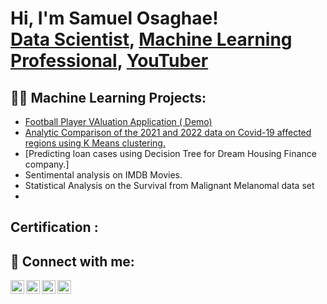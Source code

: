 <h1>Hi, I'm Samuel Osaghae! <br/><a href="https://github.com/joshmadakor1">Data Scientist</a>, <a href="https://www.linkedin.com/in/joshmadakor/">Machine Learning Professional</a>, <a href="https://www.youtube.com/c/joshmadakor">YouTuber</a></h1>

<h2>👨‍💻 Machine Learning  Projects:</h2>

  - [Football Player VAluation  Application ( Demo)](https://github.com/joshmadakor1/Package-Delivery-Pathfinding-Algorithm)
  - [Analytic Comparison of the 2021 and 2022 data on Covid-19 affected regions using K Means clustering.](https://github.com/joshmadakor1/Algorithms-Practice)
  - [Predicting loan cases using Decision Tree for Dream Housing Finance company.] 
  -  Sentimental analysis on IMDB Movies. 
  -  Statistical Analysis on the Survival from Malignant Melanomal  data set
  -  
<h2> Certification :</h2>

<h2> 🤳 Connect with me:</h2>

[<img align="left" alt="JoshMadakor | YouTube" width="22px" src="https://cdn.jsdelivr.net/npm/simple-icons@v3/icons/youtube.svg" />][youtube]
[<img align="left" alt="JoshMadakor | Twitter" width="22px" src="https://cdn.jsdelivr.net/npm/simple-icons@v3/icons/twitter.svg" />][twitter]
[<img align="left" alt="JoshMadakor | LinkedIn" width="22px" src="https://cdn.jsdelivr.net/npm/simple-icons@v3/icons/linkedin.svg" />][linkedin]
[<img align="left" alt="JoshMadakor | Instagram" width="22px" src="https://cdn.jsdelivr.net/npm/simple-icons@v3/icons/instagram.svg" />][instagram]

[twitter]: https://twitter.com/joshmadakor
[youtube]: https://www.youtube.com/c/joshmadakor
[instagram]: https://www.instagram.com/joshmadakor/
[linkedin]: https://linkedin.com/in/joshmadakor

<!--
**joshmadakor1/joshmadakor1** is a ✨ _special_ ✨ repository because its `README.md` (this file) appears on your GitHub profile.

Here are some ideas to get you started:

- 🔭 I’m currently working on ...
- 🌱 I’m currently learning ...
- 👯 I’m looking to collaborate on ...
- 🤔 I’m looking for help with ...
- 💬 Ask me about ...
- 📫 How to reach me: ...
- 😄 Pronouns: ...
- ⚡ Fun fact: ...
-->
